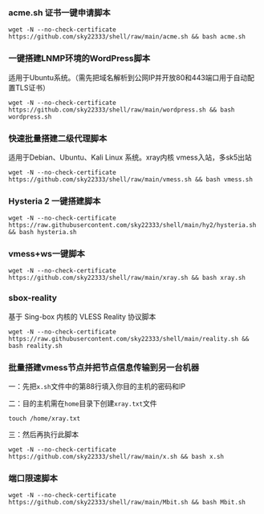 ###  acme.sh 证书一键申请脚本



```
wget -N --no-check-certificate https://github.com/sky22333/shell/raw/main/acme.sh && bash acme.sh
```


###  一键搭建LNMP环境的WordPress脚本

适用于Ubuntu系统。（需先把域名解析到公网IP并开放80和443端口用于自动配置TLS证书）

```
wget -N --no-check-certificate https://github.com/sky22333/shell/raw/main/wordpress.sh && bash wordpress.sh
```


###  快速批量搭建二级代理脚本

适用于Debian、Ubuntu、Kali Linux 系统。xray内核 vmess入站，多sk5出站

```
wget -N --no-check-certificate https://github.com/sky22333/shell/raw/main/vmess.sh && bash vmess.sh
```

### Hysteria 2 一键搭建脚本

```
wget -N --no-check-certificate https://raw.githubusercontent.com/sky22333/shell/main/hy2/hysteria.sh && bash hysteria.sh
```


### vmess+ws一键脚本
```
wget -N --no-check-certificate https://github.com/sky22333/shell/raw/main/xray.sh && bash xray.sh
```


### sbox-reality

基于 Sing-box 内核的 VLESS Reality 协议脚本


```
wget -N --no-check-certificate https://raw.githubusercontent.com/sky22333/shell/main/reality.sh && bash reality.sh
```

### 批量搭建vmess节点并把节点信息传输到另一台机器

一：先把`x.sh`文件中的第88行填入你目的主机的密码和IP

二：目的主机需在`home`目录下创建`xray.txt`文件
```
touch /home/xray.txt
```
三：然后再执行此脚本

```
wget -N --no-check-certificate https://github.com/sky22333/shell/raw/main/x.sh && bash x.sh
```


###  端口限速脚本



```
wget -N --no-check-certificate https://github.com/sky22333/shell/raw/main/Mbit.sh && bash Mbit.sh
```
